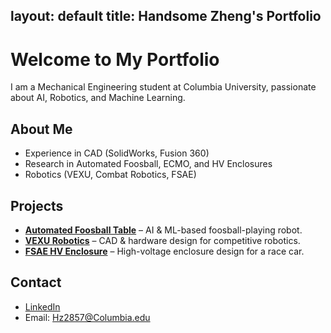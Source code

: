 layout: default
title: Handsome Zheng's Portfolio
---

# Welcome to My Portfolio
I am a Mechanical Engineering student at Columbia University, passionate about AI, Robotics, and Machine Learning. 

## About Me
- Experience in CAD (SolidWorks, Fusion 360)
- Research in Automated Foosball, ECMO, and HV Enclosures
- Robotics (VEXU, Combat Robotics, FSAE)

## Projects
- **[Automated Foosball Table](#)** – AI & ML-based foosball-playing robot.
- **[VEXU Robotics](#)** – CAD & hardware design for competitive robotics.
- **[FSAE HV Enclosure](#)** – High-voltage enclosure design for a race car.

## Contact
- [LinkedIn](https://www.linkedin.com/in/handsome-zheng)
- Email: Hz2857@Columbia.edu

